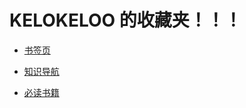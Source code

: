 # KELOKELOO 的收藏夹！！！

- [书签页](https://github.com/kelokeloo/favorites/blob/master/bookmarks/index.md)

- [知识导航](https://github.com/kelokeloo/favorites/blob/master/navigation/index.md)

- [必读书籍](https://github.com/kelokeloo/favorites/blob/master/books/index.md)
